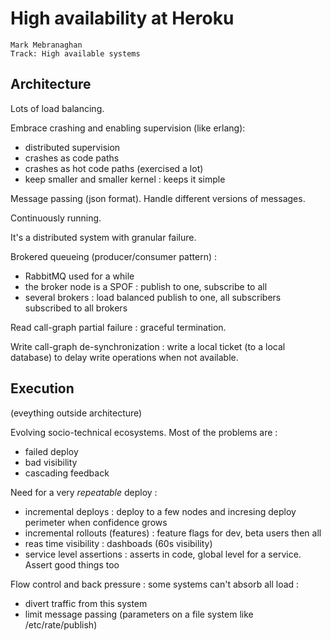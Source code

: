 # High availability at Heroku
    Mark Mebranaghan
    Track: High available systems

## Architecture
Lots of load balancing.

Embrace crashing and enabling supervision (like erlang):
* distributed supervision
* crashes as code paths
* crashes as hot code paths (exercised a lot)
* keep smaller and smaller kernel : keeps it simple

Message passing (json format). Handle different versions of messages.

Continuously running.

It's a distributed system with granular failure.

Brokered queueing (producer/consumer pattern) :
* RabbitMQ used for a while
* the broker node is a SPOF : publish to one, subscribe to all
* several brokers : load balanced publish to one, all subscribers subscribed to all brokers

Read call-graph partial failure : graceful termination.

Write call-graph de-synchronization : write a local ticket (to a local database) to delay write operations when not available.

## Execution
(eveything outside architecture)

Evolving socio-technical ecosystems. Most of the problems are :
* failed deploy
* bad visibility
* cascading feedback

Need for a very *repeatable* deploy :
* incremental deploys : deploy to a few nodes and incresing deploy perimeter when confidence grows
* incremental rollouts (features) : feature flags for dev, beta users then all
* reas time visibility : dashboads (60s visibility)
* service level assertions : asserts in code, global level for a service. Assert good things too

Flow control and back pressure : some systems can't absorb all load :
* divert traffic from this system 
* limit message passing (parameters on a file system like /etc/rate/publish)
